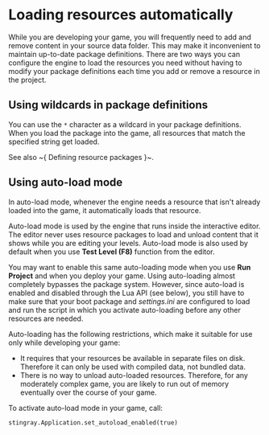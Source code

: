 # Loading resources automatically

While you are developing your game, you will frequently need to add and remove content in your source data folder. This may make it inconvenient to maintain up-to-date package definitions. There are two ways you can configure the engine to load the resources you need without having to modify your package definitions each time you add or remove a resource in the project.

## Using wildcards in package definitions

You can use the `*` character as a wildcard in your package definitions. When you load the package into the game, all resources that match the specified string get loaded.

See also ~{ Defining resource packages }~.

## Using auto-load mode

In auto-load mode, whenever the engine needs a resource that isn't already loaded into the game, it automatically loads that resource.

Auto-load mode is used by the engine that runs inside the interactive editor. The editor never uses resource packages to load and unload content that it shows while you are editing your levels. Auto-load mode is also used by default when you use **Test Level (F8)** function from the editor.

You may want to enable this same auto-loading mode when you use **Run Project** and when you deploy your game. Using auto-loading almost completely bypasses the package system. However, since auto-load is enabled and disabled through the Lua API (see below), you still have to make sure that your boot package and *settings.ini* are configured to load and run the script in which you activate auto-loading before any other resources are needed.

Auto-loading has the following restrictions, which make it suitable for use only while developing your game:

-	It requires that your resources be available in separate files on disk. Therefore it can only be used with compiled data, not bundled data.
-	There is no way to unload auto-loaded resources. Therefore, for any moderately complex game, you are likely to run out of memory eventually over the course of your game.

To activate auto-load mode in your game, call:

~~~{lua}
stingray.Application.set_autoload_enabled(true)
~~~
